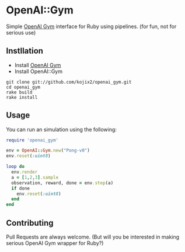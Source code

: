 # OpenAI::Gym

Simple [OpenAI Gym](https://gym.openai.com/) interface for Ruby using pipelines. (for fun, not for serious use)

## Instllation

* Install [OpenAI Gym](https://github.com/openai/gym)
* Install OpenAI::Gym
```shell
git clone git://github.com/kojix2/openai_gym.git
cd openai_gym
rake build
rake install
```

## Usage
You can run an simulation using the following:

```ruby
require 'openai_gym'

env = OpenAI::Gym.new("Pong-v0")
env.reset(:uint8)

loop do
  env.render
  a = [1,2,3].sample
  observation, reward, done = env.step(a)
  if done
    env.reset(:uint8)
  end
end
```

## Contributing
Pull Requests are always welcome.
(But will you be interested in making serious OpenAI Gym wrapper for Ruby?)
